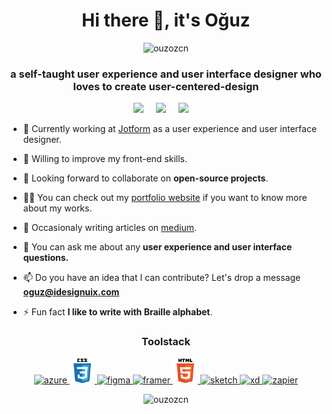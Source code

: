 <h1 align="center">Hi there 👋, it's Oğuz</h1>
<p align="center"> <img src="https://img.shields.io/badge/developer%20friendly-ux%2Fui%20designer-orange" alt="ouzozcn" /> </p>

<h3 align="center">a self-taught user experience and user interface designer who loves to create user-centered-design</h3>

<p align="center">
  <a href="https://www.behance.net/oguzhanozcan"><img src="https://img.shields.io/badge/behance-%233B5998.svg?&style=for-the-badge&logo=behance&logoColor=white" /></a>&nbsp;&nbsp;&nbsp;&nbsp;
  <a href="https://dribbble.com/ouzozcn"><img src="https://img.shields.io/badge/dribbble-%23dc2743.svg?&style=for-the-badge&logo=dribbble&logoColor=white" /></a>&nbsp;&nbsp;&nbsp;&nbsp;
  <a href="https://www.linkedin.com/in/ouzozcn/"><img src="https://img.shields.io/badge/linkedin-%230077B5.svg?&style=for-the-badge&logo=linkedin&logoColor=white" /></a>&nbsp;&nbsp;&nbsp;&nbsp;
 </p>
 
- 🔭 Currently working at [Jotform](https://www.jotform.com) as a user experience and user interface designer.

- 🌱 Willing to improve my front-end skills.

- 👯 Looking forward to collaborate on **open-source projects**.

- 👨‍💻 You can check out my [portfolio website](https://idesignuix.com/) if you want to know more about my works.

- 📝 Occasionaly writing articles on [medium](https://medium.com/@ouzozcn).

- 💬 You can ask me about any **user experience and user interface questions.**

- 📫 Do you have an idea that I can contribute? Let's drop a message **oguz@idesignuix.com**

- ⚡ Fun fact **I like to write with Braille alphabet**.


<h3 align="center">Toolstack</h3>
<p align="center"> <a href="https://idesignuix.com/img/neu/airtable.svg" target="_blank" rel="noreferrer"> <img src="https://idesignuix.com/img/neu/airtable.svg" alt="azure" width="40" height="40"/> </a> <a href="https://www.w3schools.com/css/" target="_blank" rel="noreferrer"> <img src="https://raw.githubusercontent.com/devicons/devicon/master/icons/css3/css3-original-wordmark.svg" alt="css3" width="40" height="40"/> </a> <a href="https://www.figma.com/" target="_blank" rel="noreferrer"> <img src="https://www.vectorlogo.zone/logos/figma/figma-icon.svg" alt="figma" width="40" height="40"/> </a> <a href="https://www.framer.com/" target="_blank" rel="noreferrer"> <img src="https://www.vectorlogo.zone/logos/framer/framer-icon.svg" alt="framer" width="40" height="40"/> </a> <a href="https://www.w3.org/html/" target="_blank" rel="noreferrer"> <img src="https://raw.githubusercontent.com/devicons/devicon/master/icons/html5/html5-original-wordmark.svg" alt="html5" width="40" height="40"/> </a> <a href="https://www.sketch.com/" target="_blank" rel="noreferrer"> <img src="https://www.vectorlogo.zone/logos/sketchapp/sketchapp-icon.svg" alt="sketch" width="40" height="40"/> </a> <a href="https://www.adobe.com/products/xd.html" target="_blank" rel="noreferrer"> <img src="https://cdn.worldvectorlogo.com/logos/adobe-xd.svg" alt="xd" width="40" height="40"/> </a> <a href="https://zapier.com" target="_blank" rel="noreferrer"> <img src="https://www.vectorlogo.zone/logos/zapier/zapier-icon.svg" alt="zapier" width="40" height="40"/> </a> </p>


<p align="center"> <img src="https://komarev.com/ghpvc/?username=ouzozcn&label=Profile%20views&color=0e75b6&style=flat" alt="ouzozcn" /> </p>


